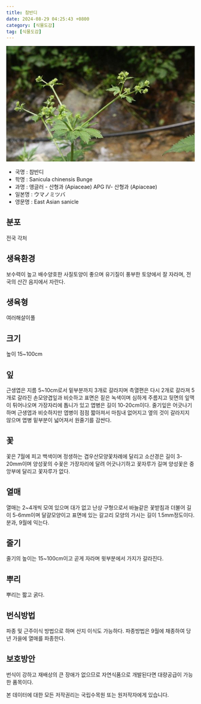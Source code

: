 ```yaml
---
title: 참반디
date: 2024-08-29 04:25:43 +0800
category: [식물도감]
tag: [식물도감]
---
```




![참반디](/assets/img/fileUpload/plants/basic/Umbelliferae/Sanicula/8256/8256_20160802171750760files_th2.jpg)
- 국명 : 참반디
- 학명 : Sanicula chinensis Bunge
- 과명 : 앵글러 - 산형과 (Apiaceae) APG Ⅳ- 산형과 (Apiaceae)
- 일본명 : ウマノミツバ
- 영문명 : East Asian sanicle


## 분포
전국 각처
## 생육환경
보수력이 높고 배수양호한 사질토양이 좋으며 유기질이 풍부한 토양에서 잘 자라며, 전국의 산간 음지에서 자란다.
## 생육형
여러해살이풀
## 크기
높이 15~100cm
## 잎
근생엽은 지름 5~10cm로서 밑부분까지 3개로 갈라지며 측열편은 다시 2개로 갈라져 5개로 갈라진 손모양겹잎과 비슷하고 표면은 짙은 녹색이며 심하게 주름지고 뒷면의 잎맥이 튀어나오며 가장자리에 톱니가 있고 엽병은 길이 10-20cm이다. 줄기잎은 어긋나기하며 근생엽과 비슷하지만 엽병이 점점 짧아져서 마침내 없어지고 옆의 것이 갈라지지 않으며 엽병 밑부분이 넓어져서 원줄기를 감싼다.
## 꽃
꽃은 7월에 피고 백색이며 정생하는 겹우산모양꽃차례에 달리고 소산경은 길이 3-20mm이며 양성꽃의 수꽃은 가장자리에 달려 어긋나기하고 꽃자루가 길며 양성꽃은 중앙부에 달리고 꽃자루가 없다.
## 열매
열매는 2~4개씩 모여 있으며 대가 없고 난상 구형으로서 바늘같은 꽃받침과 더불어 길이 5-6mm이며 달걀모양이고 표면에 있는 갈고리 모양의 가시는 길이 1.5mm정도이다. 분과, 9월에 익는다.
## 줄기
줄기의 높이는 15~100cm이고 곧게 자라며 윗부분에서 가지가 갈라진다.
## 뿌리
뿌리는 짧고 굵다.
## 번식방법
파종 및 근주이식 방법으로 하며 산지 이식도 가능하다. 파종방법은 9월에 채종하여 당년 가을에 열매를 파종한다.
## 보호방안
번식이 강하고 재배상의 큰 장애가 없으므로 자연식품으로 개발된다면 대량공급이 가능한 품목이다.






본 데이터에 대한 모든 저작권리는 국립수목원 또는 원저작자에게 있습니다.
